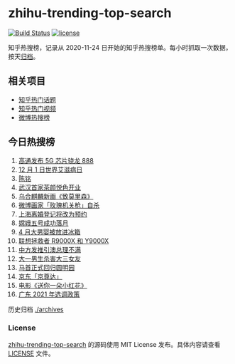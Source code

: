 # zhihu-trending-top-search

[![Build Status](https://github.com/justjavac/zhihu-trending-top-search/workflows/ci/badge.svg?branch=main)](https://github.com/justjavac/zhihu-trending-top-search/actions)
[![license](https://img.shields.io/github/license/justjavac/zhihu-trending-top-search)](https://github.com/justjavac/zhihu-trending-top-search/blob/main/LICENSE)

知乎热搜榜，记录从 2020-11-24 日开始的知乎热搜榜单。每小时抓取一次数据，按天[归档](./archives)。

## 相关项目

- [知乎热门话题](https://github.com/justjavac/zhihu-trending-hot-questions)
- [知乎热门视频](https://github.com/justjavac/zhihu-trending-hot-video)
- [微博热搜榜](https://github.com/justjavac/weibo-trending-hot-search)

## 今日热搜榜

<!-- BEGIN -->
<!-- 最后更新时间 Wed Dec 02 2020 13:04:40 GMT+0800 (CST) -->
1. [高通发布 5G 芯片骁龙 888](https://www.zhihu.com/search?q=骁龙888)
1. [12 月 1 日世界艾滋病日](https://www.zhihu.com/search?q=艾滋病)
1. [陈铭](https://www.zhihu.com/search?q=陈铭)
1. [武汉首家茶颜悦色开业](https://www.zhihu.com/search?q=茶颜悦色)
1. [乌合麒麟新画《致莫里森》](https://www.zhihu.com/search?q=致莫里森)
1. [微博画家「玫瑰机关枪」自杀](https://www.zhihu.com/search?q=玫瑰机关枪)
1. [上海离婚登记将改为预约](https://www.zhihu.com/search?q=离婚冷静期)
1. [嫦娥五号成功落月](https://www.zhihu.com/search?q=嫦娥五号)
1. [4 月大男婴被放进冰箱](https://www.zhihu.com/search?q=男婴冰箱)
1. [联想拯救者 R9000X 和 Y9000X ](https://www.zhihu.com/search?q=r9000x)
1. [中方发推引澳总理不满 ](https://www.zhihu.com/search?q=澳大利亚阿富汗)
1. [大一男生杀害大三女友](https://www.zhihu.com/search?q=锦江学院)
1. [马首正式回归圆明园](https://www.zhihu.com/search?q=马首)
1. [京东「京尊达」](https://www.zhihu.com/search?q=京尊达)
1. [电影《送你一朵小红花》](https://www.zhihu.com/search?q=送你一朵小红花)
1. [广东 2021 年选调政策](https://www.zhihu.com/search?q=广东选调)
<!-- END -->

历史归档 [./archives](./archives)

### License

[zhihu-trending-top-search](https://github.com/justjavac/zhihu-trending-top-search) 的源码使用 MIT License 发布。具体内容请查看 [LICENSE](./LICENSE) 文件。
